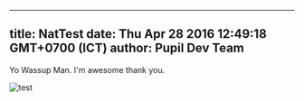 ---
 title: NatTest
 date: Thu Apr 28 2016 12:49:18 GMT+0700 (ICT)
 author: Pupil Dev Team
 ---

 Yo Wassup Man. I'm awesome thank you.


 <img src="../../../../media/images/blog/demo.png" class='Feature-image' alt="test">
